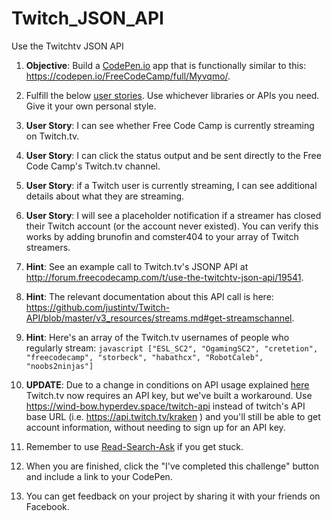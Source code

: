 # Twitch_JSON_API

Use the Twitchtv JSON API

1. **Objective**: Build a [CodePen.io](https://codepen.io/) app that is functionally similar to this: https://codepen.io/FreeCodeCamp/full/Myvqmo/.

2. Fulfill the below [user stories](https://en.wikipedia.org/wiki/User_story). Use whichever libraries or APIs you need. Give it your own personal style.

3. **User Story**: I can see whether Free Code Camp is currently streaming on Twitch.tv.

4. **User Story**: I can click the status output and be sent directly to the Free Code Camp's Twitch.tv channel.

5. **User Story**: if a Twitch user is currently streaming, I can see additional details about what they are streaming.

6. **User Story**: I will see a placeholder notification if a streamer has closed their Twitch account (or the account never existed). You can verify this works by adding brunofin and comster404 to your array of Twitch streamers.

7. **Hint**: See an example call to Twitch.tv's JSONP API at http://forum.freecodecamp.com/t/use-the-twitchtv-json-api/19541.

8. **Hint**: The relevant documentation about this API call is here: https://github.com/justintv/Twitch-API/blob/master/v3_resources/streams.md#get-streamschannel.

9. **Hint**: Here's an array of the Twitch.tv usernames of people who regularly stream: ```javascript
["ESL_SC2", "OgamingSC2", "cretetion", "freecodecamp", "storbeck", "habathcx", "RobotCaleb", "noobs2ninjas"]```

10. **UPDATE**: Due to a change in conditions on API usage explained [here](https://blog.twitch.tv/client-id-required-for-kraken-api-calls-afbb8e95f843#.2eo62laqz) Twitch.tv now requires an API key, but we've built a workaround. Use https://wind-bow.hyperdev.space/twitch-api instead of twitch's API base URL (i.e. https://api.twitch.tv/kraken ) and you'll still be able to get account information, without needing to sign up for an API key.

11. Remember to use [Read-Search-Ask](https://forum.freecodecamp.com/t/how-to-get-help-when-you-are-stuck/19514) if you get stuck.

12. When you are finished, click the "I've completed this challenge" button and include a link to your CodePen.

13. You can get feedback on your project by sharing it with your friends on Facebook.
